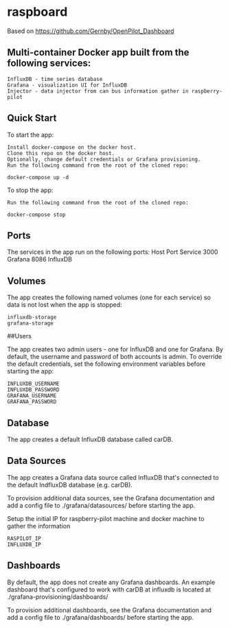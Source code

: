 # raspboard

Based on https://github.com/Gernby/OpenPilot_Dashboard

## Multi-container Docker app built from the following services:

    InfluxDB - time series database
    Grafana - visualization UI for InfluxDB
    Injector - data injector from can bus information gather in raspberry-pilot


## Quick Start

To start the app:

    Install docker-compose on the docker host.
    Clone this repo on the docker host.
    Optionally, change default credentials or Grafana provisioning.
    Run the following command from the root of the cloned repo:
    
    docker-compose up -d



To stop the app:

    Run the following command from the root of the cloned repo:
    
    docker-compose stop



## Ports

The services in the app run on the following ports:
Host Port 	Service
3000 	Grafana
8086 	InfluxDB


## Volumes

The app creates the following named volumes (one for each service) so data is not lost when the app is stopped:

    influxdb-storage
    grafana-storage

##Users

The app creates two admin users - one for InfluxDB and one for Grafana. By default, the username and password of both accounts is admin. To override the default credentials, set the following environment variables before starting the app:

    INFLUXDB_USERNAME
    INFLUXDB_PASSWORD
    GRAFANA_USERNAME
    GRAFANA_PASSWORD

## Database

The app creates a default InfluxDB database called carDB.

## Data Sources

The app creates a Grafana data source called InfluxDB that's connected to the default IndfluxDB database (e.g. carDB).

To provision additional data sources, see the Grafana documentation and add a config file to ./grafana/datasources/ before starting the app.

Setup the initial IP for raspberry-pilot machine and docker machine to gather the information

    RASPILOT_IP
    INFLUXDB_IP

## Dashboards

By default, the app does not create any Grafana dashboards. An example dashboard that's configured to work with carDB at influxdb is located at ./grafana-provisioning/dashboards/

To provision additional dashboards, see the Grafana documentation and add a config file to ./grafana/dashboards/ before starting the app.
